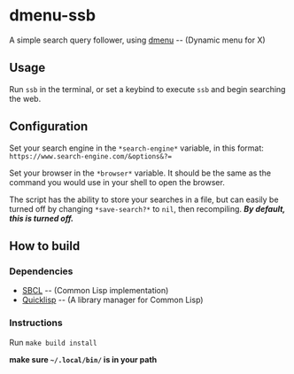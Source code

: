# dmenu-ssb

A simple search query follower, using [dmenu](https://tools.suckless.org/dmenu/) -- (Dynamic menu for X)


## Usage

Run `ssb` in the terminal, or set a keybind to execute `ssb` and begin searching the web.

## Configuration

Set your search engine in the `*search-engine*` variable, in this format:
`https://www.search-engine.com/&options&?=`

Set your browser in the `*browser*` variable. It should be the same as the
command you would use in your shell to open the browser.

The script has the ability to store your searches in a file, but can easily be turned off
by changing `*save-search?*` to `nil`, then recompiling. *__By default, this is turned off.__*

## How to build

### Dependencies

- [SBCL](https://www.sbcl.org/platform-table.html) -- (Common Lisp implementation)
- [Quicklisp](https://www.quicklisp.org/beta/) -- (A library manager for Common Lisp)

### Instructions

Run `make build install`

**make sure `~/.local/bin/` is in your path**
